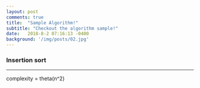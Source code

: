 ```yaml
---
layout: post
comments: true
title:  "Sample Algorithm!"
subtitle: "Checkout the algorithm sample!"
date:   2018-8-2 07:16:13 -0400
background: '/img/posts/02.jpg'
---
```


### Insertion sort

---

complexity = theta(n^2)

